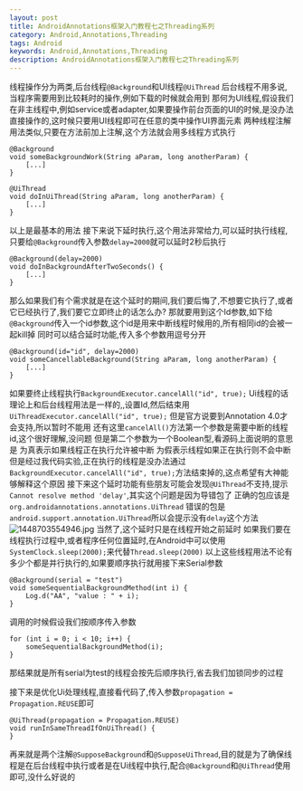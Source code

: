 ```yaml
---
layout: post
title: AndroidAnnotations框架入门教程七之Threading系列
category: Android,Annotations,Threading
tags: Android
keywords: Android,Annotations,Threading
description: AndroidAnnotations框架入门教程七之Threading系列
---
```


线程操作分为两类,后台线程`@Background`和UI线程`@UiThread`
后台线程不用多说,当程序需要用到比较耗时的操作,例如下载的时候就会用到
那何为UI线程,假设我们在非主线程中,例如service或者adapter,如果要操作前台页面的UI的时候,是没办法直接操作的,这时候只要用UI线程即可在任意的类中操作UI界面元素
两种线程注解用法类似,只要在方法前加上注解,这个方法就会用多线程方式执行

```
@Background
void someBackgroundWork(String aParam, long anotherParam) {
    [...]
}

@UiThread
void doInUiThread(String aParam, long anotherParam) {
    [...]
}
```
    
以上是最基本的用法
接下来说下延时执行,这个用法非常给力,可以延时执行线程,只要给`@Background`传入参数`delay=2000`就可以延时2秒后执行

    @Background(delay=2000)
    void doInBackgroundAfterTwoSeconds() {
        [...]
    }

那么如果我们有个需求就是在这个延时的期间,我们要后悔了,不想要它执行了,或者它已经执行了,我们要它立即终止的话怎么办?
那就要用到这个Id参数,如下给`@Background`传入一个id参数,这个id是用来中断线程时候用的,所有相同id的会被一起kill掉
同时可以结合延时功能,传入多个参数用逗号分开

    @Background(id="id", delay=2000)
    void someCancellableBackground(String aParam, long anotherParam) {
        [...]
    }

如果要终止线程执行`BackgroundExecutor.cancelAll("id", true);`
Ui线程的话理论上和后台线程用法是一样的,,设置Id,然后结束用`UiThreadExecutor.cancelAll("id", true);`
但是官方说要到Annotation 4.0才会支持,所以暂时不能用
还有这里`cancelAll()`方法第一个参数是需要中断的线程id,这个很好理解,没问题
但是第二个参数为一个Boolean型,看源码上面说明的意思是
为真表示如果线程正在执行允许被中断
为假表示线程如果正在执行则不会中断
但是经过我代码实验,正在执行的线程是没办法通过`BackgroundExecutor.cancelAll("id", true);`方法结束掉的,这点希望有大神能够解释这个原因
接下来这个延时功能有些朋友可能会发现`@UiThread`不支持,提示`Cannot resolve method 'delay'`,其实这个问题是因为导错包了
正确的包应该是`org.androidannotations.annotations.UiThread`
错误的包是`android.support.annotation.UiThread`所以会提示没有`delay`这个方法
![][1]
当然了,这个延时只是在线程开始之前延时
如果我们要在线程执行过程中,或者程序任何位置延时,在Android中可以使用`SystemClock.sleep(2000);`来代替`Thread.sleep(2000)`
以上这些线程用法不论有多少个都是并行执行的,如果要顺序执行就用接下来Serial参数

    @Background(serial = "test")
    void someSequentialBackgroundMethod(int i) {
        Log.d("AA", "value : " + i);
    }

调用的时候假设我们按顺序传入参数

    for (int i = 0; i < 10; i++) {
        someSequentialBackgroundMethod(i);
    }
    
那结果就是所有serial为test的线程会按先后顺序执行,省去我们加锁同步的过程

接下来是优化Ui处理线程,直接看代码了,传入参数`propagation = Propagation.REUSE`即可

    @UiThread(propagation = Propagation.REUSE)
    void runInSameThreadIfOnUiThread() {
    }

再来就是两个注解`@SupposeBackground`和`@SupposeUiThread`,目的就是为了确保线程是在后台线程中执行或者是在Ui线程中执行,配合`@Background`和`@UiThread`使用即可,没什么好说的

  [1]: /assets/images/Android-Annotations-7-Threading/1448703554946.jpg "1448703554946.jpg"